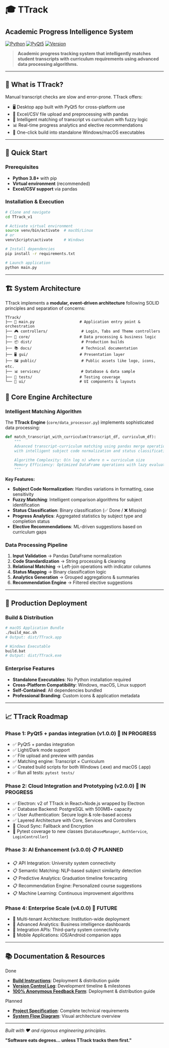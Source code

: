 # 🎓 TTrack
## Academic Progress Intelligence System

[![Python](https://img.shields.io/badge/Python-3.8+-blue.svg)](https://python.org)
[![PyQt5](https://img.shields.io/badge/PyQt5-5.15+-green.svg)](https://pypi.org/project/PyQt5/)
[![Version](https://img.shields.io/badge/Version-1.7.0-brightgreen.svg)](CHANGELOG.md)

> **Academic progress tracking system that intelligently matches student transcripts with curriculum requirements using advanced data processing algorithms.**

---

## 🎯  What is TTrack?

Manual transcript checks are slow and error-prone. TTrack offers:
- 🖥️ Desktop app built with PyQt5 for cross-platform use
- 📑 Excel/CSV file upload and preprocessing with pandas
- 🤖 Intelligent matching of transcript vs curriculum with fuzzy logic
- 📊 Real-time progress analytics and elective recommendations
- 🚀 One-click build into standalone Windows/macOS executables

---

## 🚀 Quick Start

### Prerequisites
- **Python 3.8+** with pip
- **Virtual environment** (recommended)
- **Excel/CSV support** via pandas

### Installation & Execution
```bash
# Clone and navigate
cd TTrack_v1

# Activate virtual environment
source venv/bin/activate  # macOS/Linux
# or
venv\Scripts\activate     # Windows

# Install dependencies
pip install -r requirements.txt

# Launch application
python main.py
```

---

## 🏗️ System Architecture

TTrack implements a **modular, event-driven architecture** following SOLID principles and separation of concerns:

```
TTrack/
├── 🎯 main.py                    # Application entry point & orchestration
├── 🎮 controllers/               # Login, Tabs and Theme controllers
├── 🧠 core/                      # Data processing & business logic
├── 📦 dist/                      # Production builds
├── 📚 docs/                      # Technical documentation
├── 🖥️ gui/                       # Presentation layer
├── 🖼️ public/                    # Public assets like logo, icons, etc.
├── 📊 services/                  # Database & data sample
├── 🧪 tests/                     # Testing coverage
└── 🎨 ui/                        # UI components & layouts
```

## 🧠 Core Engine Architecture

### Intelligent Matching Algorithm

The **TTrack Engine** (`core/data_processor.py`) implements sophisticated data processing:

```python
def match_transcript_with_curriculum(transcript_df, curriculum_df):
    """
    Advanced transcript-curriculum matching using pandas merge operations
    with intelligent subject code normalization and status classification.
    
    Algorithm Complexity: O(n log n) where n = curriculum size
    Memory Efficiency: Optimized DataFrame operations with lazy evaluation
    """
```

**Key Features:**
- **Subject Code Normalization**: Handles variations in formatting, case sensitivity
- **Fuzzy Matching**: Intelligent comparison algorithms for subject identification  
- **Status Classification**: Binary classification (✅ Done / ❌ Missing)
- **Progress Analytics**: Aggregated statistics by subject type and completion status
- **Elective Recommendations**: ML-driven suggestions based on curriculum gaps

### Data Processing Pipeline

1. **Input Validation** → Pandas DataFrame normalization
2. **Code Standardization** → String processing & cleaning
3. **Relational Matching** → Left-join operations with indicator columns
4. **Status Mapping** → Binary classification logic
5. **Analytics Generation** → Grouped aggregations & summaries
6. **Recommendation Engine** → Filtered elective suggestions

---

## 🏢 Production Deployment

### Build & Distribution
```bash
# macOS Application Bundle
./build_mac.sh
# Output: dist/TTrack.app

# Windows Executable  
build.bat
# Output: dist/TTrack.exe
```

### Enterprise Features
- **Standalone Executables**: No Python installation required
- **Cross-Platform Compatibility**: Windows, macOS, Linux support
- **Self-Contained**: All dependencies bundled
- **Professional Branding**: Custom icons & application metadata

---

## 📈 TTrack Roadmap

### Phase 1: PyQt5 + pandas integration (v1.0.0) 🔄 **IN PROGRESS**
- ✅ PyQt5 + pandas integration
- ✅ Light/Dark mode support
- ✅ File upload and preview with pandas
- ✅ Matching engine: Transcript × Curriculum
- ✅ Created build scripts for both Windows (.exe) and macOS (.app)
- ✅ Run all tests: `pytest tests/`

### Phase 2: Cloud Integration and Prototyping (v2.0.0) 🔄 **IN PROGRESS**
- ✅ Electron: v2 of TTrack in React+Node.js wrapped by Electron
- ✅ Database Backend: PostgreSQL with 500MB+ capacity
- ✅ User Authentication: Secure login & role-based access
- ✅ Layered Architecture with Core, Services and Controllers
- 🔄 Cloud Sync: Fallback and Encryption
- 🔄 Pytest coverage to new classes (`DatabaseManager`, `AuthService`, `LoginController`)

### Phase 3: AI Enhancement (v3.0.0) 📋 **PLANNED**
- 📋 API Integration: University system connectivity
- 📋 Semantic Matching: NLP-based subject similarity detection
- 📋 Predictive Analytics: Graduation timeline forecasting
- 📋 Recommendation Engine: Personalized course suggestions
- 📋 Machine Learning: Continuous improvement algorithms

### Phase 4: Enterprise Scale (v4.0.0) 🚀 **FUTURE**
- 🚀 Multi-tenant Architecture: Institution-wide deployment
- 🚀 Advanced Analytics: Business intelligence dashboards
- 🚀 Integration APIs: Third-party system connectivity
- 🚀 Mobile Applications: iOS/Android companion apps

---

## 📚 Documentation & Resources

Done
- **[Build Instructions](docs/buildingApp.md)**: Deployment & distribution guide
- **[Version Control Log](docs/notesTTrack_v2.md)**: Development timeline & milestones
- **[100% Anonymous Feedback Form](https://forms.gle/cWEtzLzWPoH8ezWS8)**: Deployment & distribution guide

Planned
- **[Project Specification](docs/TTrackProjectSpecification.pdf)**: Complete technical requirements
- **[System Flow Diagram](docs/diagrams/flow_draft.png)**: Visual architecture overview

---

*Built with ❤️ and rigorous engineering principles.*

**"Software eats degrees… unless TTrack tracks them first."**
